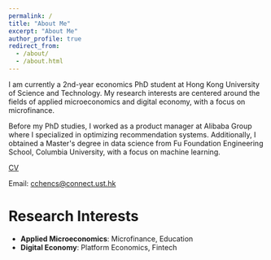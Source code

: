 ```yaml
---
permalink: /
title: "About Me"
excerpt: "About Me"
author_profile: true
redirect_from: 
  - /about/
  - /about.html
---
```


I am currently a 2nd-year economics PhD student at Hong Kong University of Science and Technology. My research interests are centered around the fields of applied microeconomics and digital economy, with a focus on microfinance. 

Before my PhD studies, I worked as a product manager at Alibaba Group where I specialized in optimizing recommendation systems. Additionally, I obtained a Master's degree in data science from Fu Foundation Engineering School, Columbia University, with a focus on machine learning.

[CV](http://cct15.github.io/files/cv.pdf)

Email: [cchencs@connect.ust.hk](cchencs@connect.ust.hk)

Research Interests
======
- **Applied Microeconomics**: Microfinance, Education
- **Digital Economy**: Platform Economics, Fintech




